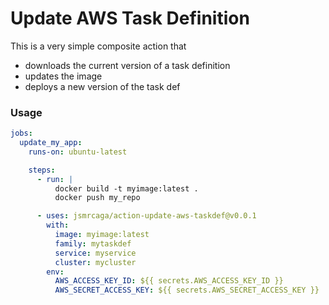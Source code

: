 # Update AWS Task Definition

This is a very simple composite action that
* downloads the current version of a task definition
* updates the image
* deploys a new version of the task def

### Usage
```yaml
jobs:
  update_my_app:
    runs-on: ubuntu-latest

    steps:
      - run: |
          docker build -t myimage:latest .
          docker push my_repo

      - uses: jsmrcaga/action-update-aws-taskdef@v0.0.1
        with:
          image: myimage:latest
          family: mytaskdef
          service: myservice
          cluster: mycluster
        env:
          AWS_ACCESS_KEY_ID: ${{ secrets.AWS_ACCESS_KEY_ID }}
          AWS_SECRET_ACCESS_KEY: ${{ secrets.AWS_SECRET_ACCESS_KEY }}

```
